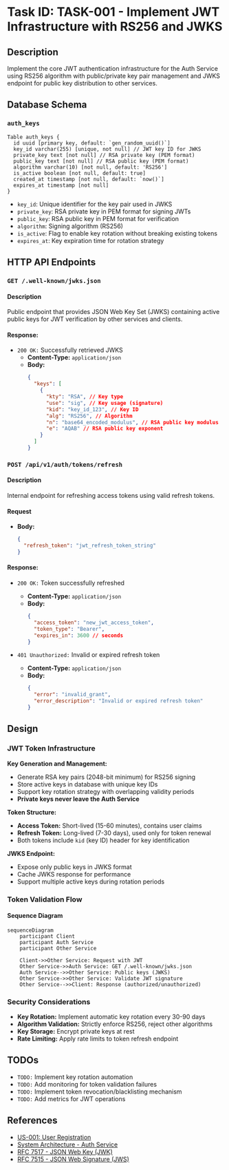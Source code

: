 # Task ID: TASK-001 - Implement JWT Infrastructure with RS256 and JWKS

## Description

Implement the core JWT authentication infrastructure for the Auth Service using RS256 algorithm with public/private key pair management and JWKS endpoint for public key distribution to other services.

## Database Schema

### `auth_keys`

```dbml
Table auth_keys {
  id uuid [primary key, default: `gen_random_uuid()`]
  key_id varchar(255) [unique, not null] // JWT key ID for JWKS
  private_key text [not null] // RSA private key (PEM format)
  public_key text [not null] // RSA public key (PEM format)
  algorithm varchar(10) [not null, default: 'RS256']
  is_active boolean [not null, default: true]
  created_at timestamp [not null, default: `now()`]
  expires_at timestamp [not null]
}
```

- `key_id`: Unique identifier for the key pair used in JWKS
- `private_key`: RSA private key in PEM format for signing JWTs
- `public_key`: RSA public key in PEM format for verification
- `algorithm`: Signing algorithm (RS256)
- `is_active`: Flag to enable key rotation without breaking existing tokens
- `expires_at`: Key expiration time for rotation strategy

## HTTP API Endpoints

### `GET /.well-known/jwks.json`

#### Description

Public endpoint that provides JSON Web Key Set (JWKS) containing active public keys for JWT verification by other services and clients.

#### Response:

- `200 OK:` Successfully retrieved JWKS
  - **Content-Type:** `application/json`
  - **Body:**
    ```json
    {
      "keys": [
        {
          "kty": "RSA", // Key type
          "use": "sig", // Key usage (signature)
          "kid": "key_id_123", // Key ID
          "alg": "RS256", // Algorithm
          "n": "base64_encoded_modulus", // RSA public key modulus
          "e": "AQAB" // RSA public key exponent
        }
      ]
    }
    ```

### `POST /api/v1/auth/tokens/refresh`

#### Description

Internal endpoint for refreshing access tokens using valid refresh tokens.

#### Request

- **Body:**
  ```json
  {
    "refresh_token": "jwt_refresh_token_string"
  }
  ```

#### Response:

- `200 OK:` Token successfully refreshed

  - **Content-Type:** `application/json`
  - **Body:**
    ```json
    {
      "access_token": "new_jwt_access_token",
      "token_type": "Bearer",
      "expires_in": 3600 // seconds
    }
    ```

- `401 Unauthorized:` Invalid or expired refresh token
  - **Content-Type:** `application/json`
  - **Body:**
    ```json
    {
      "error": "invalid_grant",
      "error_description": "Invalid or expired refresh token"
    }
    ```

## Design

### JWT Token Infrastructure

**Key Generation and Management:**

- Generate RSA key pairs (2048-bit minimum) for RS256 signing
- Store active keys in database with unique key IDs
- Support key rotation strategy with overlapping validity periods
- **Private keys never leave the Auth Service**

**Token Structure:**

- **Access Token:** Short-lived (15-60 minutes), contains user claims
- **Refresh Token:** Long-lived (7-30 days), used only for token renewal
- Both tokens include `kid` (key ID) header for key identification

**JWKS Endpoint:**

- Expose only public keys in JWKS format
- Cache JWKS response for performance
- Support multiple active keys during rotation periods

### Token Validation Flow

#### Sequence Diagram

```mermaid
sequenceDiagram
    participant Client
    participant Auth Service
    participant Other Service

    Client->>Other Service: Request with JWT
    Other Service->>Auth Service: GET /.well-known/jwks.json
    Auth Service-->>Other Service: Public keys (JWKS)
    Other Service->>Other Service: Validate JWT signature
    Other Service-->>Client: Response (authorized/unauthorized)
```

### Security Considerations

- **Key Rotation:** Implement automatic key rotation every 30-90 days
- **Algorithm Validation:** Strictly enforce RS256, reject other algorithms
- **Key Storage:** Encrypt private keys at rest
- **Rate Limiting:** Apply rate limits to token refresh endpoint

## TODOs

- `TODO:` Implement key rotation automation
- `TODO:` Add monitoring for token validation failures
- `TODO:` Implement token revocation/blacklisting mechanism
- `TODO:` Add metrics for JWT operations

## References

- [US-001: User Registration](../user_stories.md#us-001-user-registration)
- [System Architecture - Auth Service](../system_architecture.md#21-services)
- [RFC 7517 - JSON Web Key (JWK)](https://tools.ietf.org/html/rfc7517)
- [RFC 7515 - JSON Web Signature (JWS)](https://tools.ietf.org/html/rfc7515)
